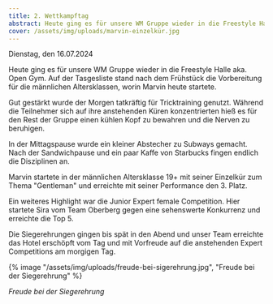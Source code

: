 ```yaml
---
title: 2. Wettkampftag
abstract: Heute ging es für unsere WM Gruppe wieder in die Freestyle Halle.
cover: /assets/img/uploads/marvin-einzelkür.jpg
---
```

Dienstag, den 16.07.2024

Heute ging es für unsere WM Gruppe wieder in die Freestyle Halle aka. Open Gym. Auf der Tasgesliste stand nach dem Frühstück die Vorbereitung für die männlichen Altersklassen, worin Marvin heute startete. 

Gut gestärkt wurde der Morgen tatkräftig für Tricktraining genutzt. Während die Teilnehmer sich auf ihre anstehenden Küren konzentrierten hieß es für den Rest der Gruppe einen kühlen Kopf zu bewahren und die Nerven zu beruhigen. 

In der Mittagspause wurde ein kleiner Abstecher zu Subways gemacht. Nach der Sandwichpause und ein paar Kaffe von Starbucks fingen endlich die Disziplinen an.

Marvin startete in der männlichen Altersklasse 19+ mit seiner Einzelkür zum Thema "Gentleman" und erreichte mit seiner Performance den 3. Platz. 

Ein weiteres Highlight war die Junior Expert female Competition. Hier startete Sira vom Team Oberberg gegen eine sehenswerte Konkurrenz und erreichte die Top 5.

Die Siegerehrungen gingen bis spät in den Abend und unser Team erreichte das Hotel erschöpft vom Tag und mit Vorfreude auf die anstehenden Expert Competitions am morgigen Tag.

{% image "/assets/img/uploads/freude-bei-sigerehrung.jpg", "Freude bei der Siegerehrung" %}

*Freude bei der Siegerehrung*
